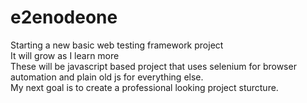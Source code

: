 # e2enodeone

Starting a new basic web testing framework project\
It will grow as I learn more\
These will be javascript based project that uses selenium for browser automation and plain old js for everything else.\
My next goal is to create a professional looking project sturcture.

